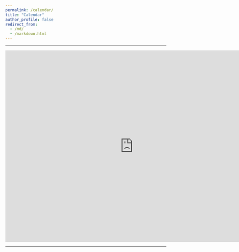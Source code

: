 ```yaml
---
permalink: /calendar/
title: "Calendar"
author_profile: false
redirect_from: 
  - /md/
  - /markdown.html
---
```


- - -

<iframe src="https://calendar.google.com/calendar/embed?src=zijuncui02%40gmail.com&ctz=America%2FLos_Angeles&mode=WEEK" style="border: 0" width="800" height="600" frameborder="0" scrolling="no"></iframe>

- - -   

